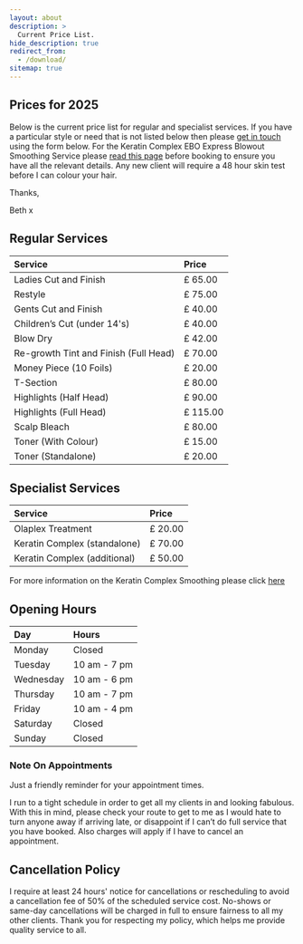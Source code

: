 ```yaml
---
layout: about
description: >
  Current Price List.
hide_description: true
redirect_from:
  - /download/
sitemap: true
---
```

<!--author-->

## Prices for 2025

Below is the current price list for regular and specialist services. If you have a particular style or need that is not listed below then please [get in touch](/contact) using the form below. For the Keratin Complex EBO Express Blowout Smoothing Service please [read this page](/keratin) before booking to ensure you have all the relevant details. Any new client will require a 48 hour skin test before I can colour your hair.

Thanks,

Beth x

## Regular Services 

| Service | Price |
| :--- | :--- |
| Ladies Cut and Finish | £ 65.00 |
| Restyle | £ 75.00 |
| Gents Cut and Finish | £ 40.00 |
| Children’s Cut (under 14's) | £ 40.00 |
| Blow Dry | £ 42.00 |
| Re-growth Tint and Finish (Full Head) | £ 70.00 |
| Money Piece (10 Foils) | £ 20.00 |
| T-Section | £ 80.00 |
| Highlights (Half Head) | £ 90.00 |
| Highlights (Full Head) | £ 115.00 |
| Scalp Bleach | £ 80.00 |
| Toner (With Colour) | £ 15.00 |
| Toner (Standalone) | £ 20.00 |

## Specialist Services 

| Service | Price |
| :--- | :--- |
| Olaplex Treatment | £ 20.00 |
| Keratin Complex (standalone)| £ 70.00 |
| Keratin Complex (additional)| £ 50.00 |

For more information on the Keratin Complex Smoothing please click [here](/keratin)

## Opening Hours

| Day | Hours |
| :--- | :--- |
| Monday| Closed |
| Tuesday| 10 am - 7 pm |
| Wednesday| 10 am - 6 pm |
| Thursday| 10 am - 7 pm |
| Friday| 10 am - 4 pm |
| Saturday| Closed |
| Sunday| Closed |

### Note On Appointments

Just a friendly reminder for your appointment times. 

I run to a tight schedule in order to get all my clients in and looking fabulous.  With this in mind, please check your route to get to me as I would hate to turn anyone away if arriving late, or disappoint if I can’t do full service that you have booked. Also charges will apply if I have to cancel an appointment. 

## Cancellation Policy

I require at least 24 hours' notice for cancellations or rescheduling to avoid a cancellation fee of 50% of the scheduled service cost. No-shows or same-day cancellations will be charged in full to ensure fairness to all my other clients. Thank you for respecting my policy, which helps me provide quality service to all.
